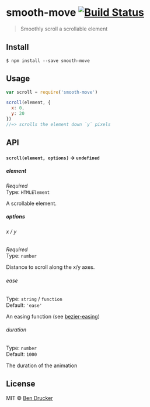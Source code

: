 # smooth-move [![Build Status](https://travis-ci.org/bendrucker/smooth-move.svg?branch=master)](https://travis-ci.org/bendrucker/smooth-move)

> Smoothly scroll a scrollable element


## Install

```
$ npm install --save smooth-move
```


## Usage

```js
var scroll = require('smooth-move')

scroll(element, {
  x: 0,
  y: 20
})
//=> scrolls the element down `y` pixels
```

## API

#### `scroll(element, options)` -> `undefined`

##### element

*Required*  
Type: `HTMLElement`

A scrollable element.

##### options

###### x / y

*Required*  
Type: `number`

Distance to scroll along the x/y axes.

###### ease

Type: `string` / `function`  
Default: `'ease'`

An easing function (see [bezier-easing](https://github.com/gre/bezier-easing))

###### duration

Type: `number`  
Default: `1000`

The duration of the animation

## License

MIT © [Ben Drucker](http://bendrucker.me)
